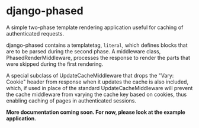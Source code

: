 django-phased
=============

A simple two-phase template rendering application useful for caching of authenticated requests.

django-phased contains a templatetag, ``literal``, which defines blocks that
are to be parsed during the second phase. A middleware class,
PhasedRenderMiddleware, processes the response to render the parts that were
skipped during the first rendering.

A special subclass of UpdateCacheMiddleware that drops the "Vary: Cookie"
header from response when it updates the cache is also included, which, if
used in place of the standard UpdateCacheMiddleware will prevent the cache
middleware from varying the cache key based on cookies, thus enabling caching
of pages in authenticated sessions.

**More documentation coming soon. For now, please look at the example application.**
